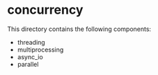 # concurrency

This directory contains the following components:
- threading
- multiprocessing
- async_io
- parallel

